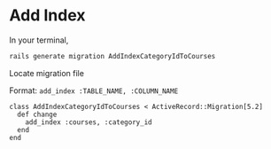 # Add Index

In your terminal,

```bash
rails generate migration AddIndexCategoryIdToCourses
```

Locate migration file

Format:
`add_index :TABLE_NAME, :COLUMN_NAME`

```
class AddIndexCategoryIdToCourses < ActiveRecord::Migration[5.2]
  def change
    add_index :courses, :category_id
  end
end
```
